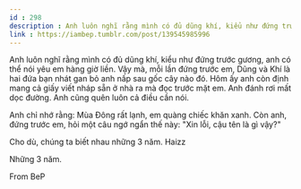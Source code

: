 ```yaml
---
id : 298
description : Anh luôn nghĩ rằng mình có đủ dũng khí, kiểu như đứng trước gương, anh có thể nói yêu em hàng giờ liền. Vậy mà, mỗi lần đứng trước em, Dũng và Khí là hai đứa bạn nhát gan bỏ anh nấp sau gốc cây nào đó. Hôm ấy anh còn định mang cả giấy viết nháp sẵn ở nhà ra mà đọc trước mặt em. Anh đánh rơi mất dọc đường. Anh cũng quên luôn cả điều cần nói.
link : https://iambep.tumblr.com/post/139545985996
---
```


Anh luôn nghĩ rằng mình có đủ dũng khí, kiểu như đứng trước gương, anh có
thể nói yêu em hàng giờ liền. Vậy mà, mỗi lần đứng trước em, Dũng và Khí
là hai đứa bạn nhát gan bỏ anh nấp sau gốc cây nào đó. Hôm ấy anh còn định
mang cả giấy viết nháp sẵn ở nhà ra mà đọc trước mặt em. Anh đánh rơi mất
dọc đường. Anh cũng quên luôn cả điều cần nói.

Anh chỉ nhớ rằng: Mùa Đông rất lạnh, em quàng chiếc khăn xanh. Còn anh,
đứng trước em, hỏi một câu ngớ ngẩn thế này: "Xin lỗi, cậu tên là gì vậy?"

Cho dù, chúng ta biết nhau những 3 năm. Haizz

Những 3 năm.

From BeP